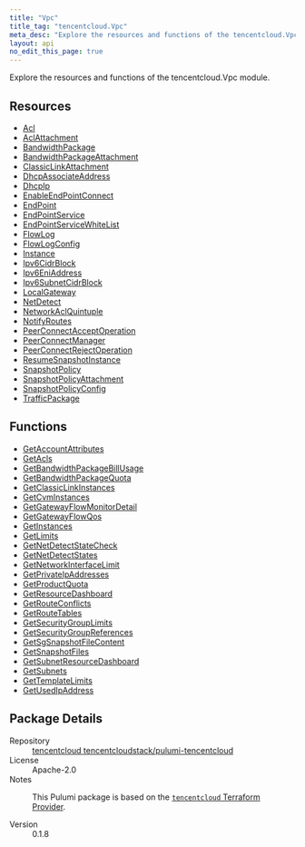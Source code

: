 ```yaml
---
title: "Vpc"
title_tag: "tencentcloud.Vpc"
meta_desc: "Explore the resources and functions of the tencentcloud.Vpc module."
layout: api
no_edit_this_page: true
---
```


<!-- WARNING: this file was generated by Pulumi Docs Generator. -->
<!-- Do not edit by hand unless you're certain you know what you are doing! -->

Explore the resources and functions of the tencentcloud.Vpc module.

<h2 id="resources">Resources</h2>
<ul class="api">
    <li><a href="acl/" title="Acl"><span class="api-symbol api-symbol--resource"></span>Acl</a></li>
    <li><a href="aclattachment/" title="AclAttachment"><span class="api-symbol api-symbol--resource"></span>AclAttachment</a></li>
    <li><a href="bandwidthpackage/" title="BandwidthPackage"><span class="api-symbol api-symbol--resource"></span>BandwidthPackage</a></li>
    <li><a href="bandwidthpackageattachment/" title="BandwidthPackageAttachment"><span class="api-symbol api-symbol--resource"></span>BandwidthPackageAttachment</a></li>
    <li><a href="classiclinkattachment/" title="ClassicLinkAttachment"><span class="api-symbol api-symbol--resource"></span>ClassicLinkAttachment</a></li>
    <li><a href="dhcpassociateaddress/" title="DhcpAssociateAddress"><span class="api-symbol api-symbol--resource"></span>DhcpAssociateAddress</a></li>
    <li><a href="dhcpip/" title="DhcpIp"><span class="api-symbol api-symbol--resource"></span>DhcpIp</a></li>
    <li><a href="enableendpointconnect/" title="EnableEndPointConnect"><span class="api-symbol api-symbol--resource"></span>EnableEndPointConnect</a></li>
    <li><a href="endpoint/" title="EndPoint"><span class="api-symbol api-symbol--resource"></span>EndPoint</a></li>
    <li><a href="endpointservice/" title="EndPointService"><span class="api-symbol api-symbol--resource"></span>EndPointService</a></li>
    <li><a href="endpointservicewhitelist/" title="EndPointServiceWhiteList"><span class="api-symbol api-symbol--resource"></span>EndPointServiceWhiteList</a></li>
    <li><a href="flowlog/" title="FlowLog"><span class="api-symbol api-symbol--resource"></span>FlowLog</a></li>
    <li><a href="flowlogconfig/" title="FlowLogConfig"><span class="api-symbol api-symbol--resource"></span>FlowLogConfig</a></li>
    <li><a href="instance/" title="Instance"><span class="api-symbol api-symbol--resource"></span>Instance</a></li>
    <li><a href="ipv6cidrblock/" title="Ipv6CidrBlock"><span class="api-symbol api-symbol--resource"></span>Ipv6CidrBlock</a></li>
    <li><a href="ipv6eniaddress/" title="Ipv6EniAddress"><span class="api-symbol api-symbol--resource"></span>Ipv6EniAddress</a></li>
    <li><a href="ipv6subnetcidrblock/" title="Ipv6SubnetCidrBlock"><span class="api-symbol api-symbol--resource"></span>Ipv6SubnetCidrBlock</a></li>
    <li><a href="localgateway/" title="LocalGateway"><span class="api-symbol api-symbol--resource"></span>LocalGateway</a></li>
    <li><a href="netdetect/" title="NetDetect"><span class="api-symbol api-symbol--resource"></span>NetDetect</a></li>
    <li><a href="networkaclquintuple/" title="NetworkAclQuintuple"><span class="api-symbol api-symbol--resource"></span>NetworkAclQuintuple</a></li>
    <li><a href="notifyroutes/" title="NotifyRoutes"><span class="api-symbol api-symbol--resource"></span>NotifyRoutes</a></li>
    <li><a href="peerconnectacceptoperation/" title="PeerConnectAcceptOperation"><span class="api-symbol api-symbol--resource"></span>PeerConnectAcceptOperation</a></li>
    <li><a href="peerconnectmanager/" title="PeerConnectManager"><span class="api-symbol api-symbol--resource"></span>PeerConnectManager</a></li>
    <li><a href="peerconnectrejectoperation/" title="PeerConnectRejectOperation"><span class="api-symbol api-symbol--resource"></span>PeerConnectRejectOperation</a></li>
    <li><a href="resumesnapshotinstance/" title="ResumeSnapshotInstance"><span class="api-symbol api-symbol--resource"></span>ResumeSnapshotInstance</a></li>
    <li><a href="snapshotpolicy/" title="SnapshotPolicy"><span class="api-symbol api-symbol--resource"></span>SnapshotPolicy</a></li>
    <li><a href="snapshotpolicyattachment/" title="SnapshotPolicyAttachment"><span class="api-symbol api-symbol--resource"></span>SnapshotPolicyAttachment</a></li>
    <li><a href="snapshotpolicyconfig/" title="SnapshotPolicyConfig"><span class="api-symbol api-symbol--resource"></span>SnapshotPolicyConfig</a></li>
    <li><a href="trafficpackage/" title="TrafficPackage"><span class="api-symbol api-symbol--resource"></span>TrafficPackage</a></li>
</ul>

<h2 id="functions">Functions</h2>
<ul class="api">
    <li><a href="getaccountattributes/" title="GetAccountAttributes"><span class="api-symbol api-symbol--function"></span>GetAccountAttributes</a></li>
    <li><a href="getacls/" title="GetAcls"><span class="api-symbol api-symbol--function"></span>GetAcls</a></li>
    <li><a href="getbandwidthpackagebillusage/" title="GetBandwidthPackageBillUsage"><span class="api-symbol api-symbol--function"></span>GetBandwidthPackageBillUsage</a></li>
    <li><a href="getbandwidthpackagequota/" title="GetBandwidthPackageQuota"><span class="api-symbol api-symbol--function"></span>GetBandwidthPackageQuota</a></li>
    <li><a href="getclassiclinkinstances/" title="GetClassicLinkInstances"><span class="api-symbol api-symbol--function"></span>GetClassicLinkInstances</a></li>
    <li><a href="getcvminstances/" title="GetCvmInstances"><span class="api-symbol api-symbol--function"></span>GetCvmInstances</a></li>
    <li><a href="getgatewayflowmonitordetail/" title="GetGatewayFlowMonitorDetail"><span class="api-symbol api-symbol--function"></span>GetGatewayFlowMonitorDetail</a></li>
    <li><a href="getgatewayflowqos/" title="GetGatewayFlowQos"><span class="api-symbol api-symbol--function"></span>GetGatewayFlowQos</a></li>
    <li><a href="getinstances/" title="GetInstances"><span class="api-symbol api-symbol--function"></span>GetInstances</a></li>
    <li><a href="getlimits/" title="GetLimits"><span class="api-symbol api-symbol--function"></span>GetLimits</a></li>
    <li><a href="getnetdetectstatecheck/" title="GetNetDetectStateCheck"><span class="api-symbol api-symbol--function"></span>GetNetDetectStateCheck</a></li>
    <li><a href="getnetdetectstates/" title="GetNetDetectStates"><span class="api-symbol api-symbol--function"></span>GetNetDetectStates</a></li>
    <li><a href="getnetworkinterfacelimit/" title="GetNetworkInterfaceLimit"><span class="api-symbol api-symbol--function"></span>GetNetworkInterfaceLimit</a></li>
    <li><a href="getprivateipaddresses/" title="GetPrivateIpAddresses"><span class="api-symbol api-symbol--function"></span>GetPrivateIpAddresses</a></li>
    <li><a href="getproductquota/" title="GetProductQuota"><span class="api-symbol api-symbol--function"></span>GetProductQuota</a></li>
    <li><a href="getresourcedashboard/" title="GetResourceDashboard"><span class="api-symbol api-symbol--function"></span>GetResourceDashboard</a></li>
    <li><a href="getrouteconflicts/" title="GetRouteConflicts"><span class="api-symbol api-symbol--function"></span>GetRouteConflicts</a></li>
    <li><a href="getroutetables/" title="GetRouteTables"><span class="api-symbol api-symbol--function"></span>GetRouteTables</a></li>
    <li><a href="getsecuritygrouplimits/" title="GetSecurityGroupLimits"><span class="api-symbol api-symbol--function"></span>GetSecurityGroupLimits</a></li>
    <li><a href="getsecuritygroupreferences/" title="GetSecurityGroupReferences"><span class="api-symbol api-symbol--function"></span>GetSecurityGroupReferences</a></li>
    <li><a href="getsgsnapshotfilecontent/" title="GetSgSnapshotFileContent"><span class="api-symbol api-symbol--function"></span>GetSgSnapshotFileContent</a></li>
    <li><a href="getsnapshotfiles/" title="GetSnapshotFiles"><span class="api-symbol api-symbol--function"></span>GetSnapshotFiles</a></li>
    <li><a href="getsubnetresourcedashboard/" title="GetSubnetResourceDashboard"><span class="api-symbol api-symbol--function"></span>GetSubnetResourceDashboard</a></li>
    <li><a href="getsubnets/" title="GetSubnets"><span class="api-symbol api-symbol--function"></span>GetSubnets</a></li>
    <li><a href="gettemplatelimits/" title="GetTemplateLimits"><span class="api-symbol api-symbol--function"></span>GetTemplateLimits</a></li>
    <li><a href="getusedipaddress/" title="GetUsedIpAddress"><span class="api-symbol api-symbol--function"></span>GetUsedIpAddress</a></li>
</ul>

<h2 id="package-details">Package Details</h2>
<dl class="package-details">
	<dt>Repository</dt>
	<dd><a href="https://github.com/tencentcloudstack/pulumi-tencentcloud">tencentcloud tencentcloudstack/pulumi-tencentcloud</a></dd>
	<dt>License</dt>
	<dd>Apache-2.0</dd>
	<dt>Notes</dt>
	<dd><p>This Pulumi package is based on the <a href="https://github.com/tencentcloudstack/terraform-provider-tencentcloud"><code>tencentcloud</code> Terraform Provider</a>.</p>
</dd>
	<dt>Version</dt>
	<dd>0.1.8</dd>
</dl>

